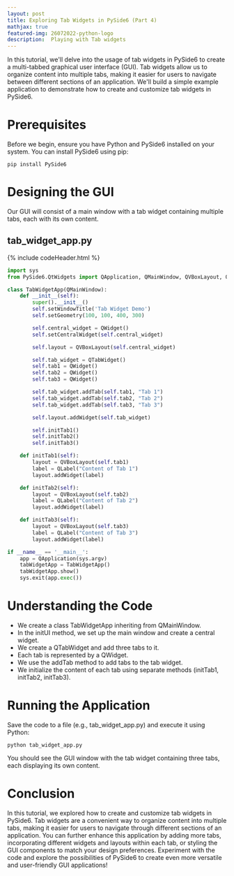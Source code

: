 ```yaml
---
layout: post
title: Exploring Tab Widgets in PySide6 (Part 4)
mathjax: true
featured-img: 26072022-python-logo
description:  Playing with Tab widgets 
---
```


In this tutorial, we'll delve into the usage of tab widgets in PySide6 to create a multi-tabbed graphical user interface (GUI). Tab widgets allow us to organize content into multiple tabs, making it easier for users to navigate between different sections of an application. We'll build a simple example application to demonstrate how to create and customize tab widgets in PySide6.

# Prerequisites
Before we begin, ensure you have Python and PySide6 installed on your system. You can install PySide6 using pip:

`pip install PySide6`

# Designing the GUI

Our GUI will consist of a main window with a tab widget containing multiple tabs, each with its own content.

## tab_widget_app.py
{% include codeHeader.html %}
```python
import sys
from PySide6.QtWidgets import QApplication, QMainWindow, QVBoxLayout, QTabWidget, QWidget, QLabel

class TabWidgetApp(QMainWindow):
    def __init__(self):
        super().__init__()
        self.setWindowTitle('Tab Widget Demo')
        self.setGeometry(100, 100, 400, 300)

        self.central_widget = QWidget()
        self.setCentralWidget(self.central_widget)

        self.layout = QVBoxLayout(self.central_widget)

        self.tab_widget = QTabWidget()
        self.tab1 = QWidget()
        self.tab2 = QWidget()
        self.tab3 = QWidget()

        self.tab_widget.addTab(self.tab1, "Tab 1")
        self.tab_widget.addTab(self.tab2, "Tab 2")
        self.tab_widget.addTab(self.tab3, "Tab 3")

        self.layout.addWidget(self.tab_widget)

        self.initTab1()
        self.initTab2()
        self.initTab3()

    def initTab1(self):
        layout = QVBoxLayout(self.tab1)
        label = QLabel("Content of Tab 1")
        layout.addWidget(label)

    def initTab2(self):
        layout = QVBoxLayout(self.tab2)
        label = QLabel("Content of Tab 2")
        layout.addWidget(label)

    def initTab3(self):
        layout = QVBoxLayout(self.tab3)
        label = QLabel("Content of Tab 3")
        layout.addWidget(label)

if __name__ == '__main__':
    app = QApplication(sys.argv)
    tabWidgetApp = TabWidgetApp()
    tabWidgetApp.show()
    sys.exit(app.exec())
```

# Understanding the Code

* We create a class TabWidgetApp inheriting from QMainWindow.
* In the initUI method, we set up the main window and create a central widget.
* We create a QTabWidget and add three tabs to it.
* Each tab is represented by a QWidget.
* We use the addTab method to add tabs to the tab widget.
* We initialize the content of each tab using separate methods (initTab1, initTab2, initTab3).

# Running the Application

Save the code to a file (e.g., tab_widget_app.py) and execute it using Python:

`python tab_widget_app.py`

You should see the GUI window with the tab widget containing three tabs, each displaying its own content.

# Conclusion

In this tutorial, we explored how to create and customize tab widgets in PySide6. Tab widgets are a convenient way to organize content into multiple tabs, making it easier for users to navigate through different sections of an application. You can further enhance this application by adding more tabs, incorporating different widgets and layouts within each tab, or styling the GUI components to match your design preferences. Experiment with the code and explore the possibilities of PySide6 to create even more versatile and user-friendly GUI applications!








